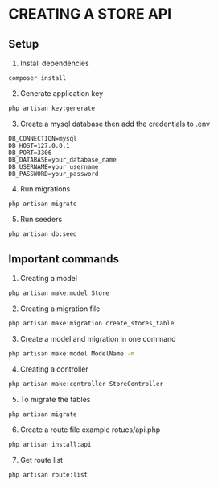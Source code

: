 # CREATING A STORE API

## Setup
1. Install dependencies
```bash
composer install
```

2. Generate application key
```bash
php artisan key:generate
```

3. Create a mysql database then add the credentials to .env
```.env
DB_CONNECTION=mysql
DB_HOST=127.0.0.1
DB_PORT=3306
DB_DATABASE=your_database_name
DB_USERNAME=your_username
DB_PASSWORD=your_password
```

4. Run migrations
```bash
php artisan migrate
```

5. Run seeders
```bash
php artisan db:seed
```

## Important commands
1. Creating a model
```bash
php artisan make:model Store
``` 

2. Creating a migration file
```bash
php artisan make:migration create_stores_table
```

3. Create a model and migration in one command
```bash
php artisan make:model ModelName -m
```

4. Creating a controller
```bash
php artisan make:controller StoreController
```

5. To migrate the tables
```bash
php artisan migrate
```

6. Create a route file example rotues/api.php
```bash
php artisan install:api
```

7. Get route list
```bash
php artisan route:list
```